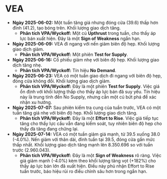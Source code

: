 # VEA

- **Ngày 2025-06-02:** Một tuần tăng giá nhưng đóng cửa (39.6) thấp hơn đỉnh (41.2), tạo bóng trên. Khối lượng giao dịch tăng.
    - **Phân tích VPA/Wyckoff:** Một cú **Upthrust** trong tuần, cho thấy áp lực bán xuất hiện. Đây là một **Sign of Weakness** ngắn hạn.
- **Ngày 2025-06-09:** VEA đi ngang với nến giảm biên độ hẹp. Khối lượng giao dịch giảm.
    - **Phân tích VPA/Wyckoff:** Một phiên **Test for Supply**.
- **Ngày 2025-06-16:** Cổ phiếu giảm nhẹ với biên độ hẹp. Khối lượng giao dịch tăng nhẹ.
    - **Phân tích VPA/Wyckoff:** Tín hiệu **No Demand**.
- **Ngày 2025-06-23:** VEA có một tuần giao dịch đi ngang với biên độ hẹp, đóng cửa không đổi. Khối lượng giao dịch giảm.
    - **Phân tích VPA/Wyckoff:** Đây là một phiên **Test for Supply**. Việc giá ổn định với khối lượng thấp cho thấy áp lực bán đã suy yếu. Tín hiệu này là trung tính đến No Supply, nhưng cần một cú bứt phá để xác nhận xu hướng.
- **Ngày 2025-07-07:** Sau phiên kiểm tra cung của tuần trước, VEA có một tuần tăng giá nhẹ với biên độ hẹp. Khối lượng giao dịch tăng.
    - **Phân tích VPA/Wyckoff:** Đây là một **Effort to Rise**. Việc giá tiếp tục tăng cho thấy lực cầu vẫn đang kiểm soát, tuy nhiên biên độ hẹp cho thấy đà tăng đang chững lại.
- **Ngày 2025-07-14:** VEA có một tuần giảm giá mạnh, từ 39.5 xuống 38.0 (-4.0%). Nến giảm với thân dài, đỉnh tuần tại 39.5, đóng cửa gần mức thấp nhất. Khối lượng giao dịch tăng mạnh lên 8.350.696 so với tuần trước (2.960.043).
    - **Phân tích VPA/Wyckoff:** Đây là một **Sign of Weakness** rõ ràng. Việc giá giảm mạnh (-4.0%) kèm theo khối lượng tăng vọt (+182%) cho thấy áp lực bán lớn đã xuất hiện. Điều này phủ nhận Effort to Rise tuần trước, báo hiệu rủi ro điều chỉnh sâu hơn trong ngắn hạn.


